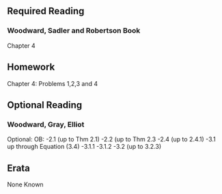 ## Required Reading

### Woodward, Sadler and Robertson Book

Chapter 4

## Homework  
Chapter 4: Problems 1,2,3 and 4

## Optional Reading

### Woodward, Gray, Elliot
Optional: 
OB: -2.1 (up to Thm 2.1)
-2.2 (up to Thm 2.3
-2.4 (up to 2.4.1)
-3.1 up through Equation (3.4)
-3.1.1
-3.1.2
-3.2 (up to 3.2.3)

## Erata 
None Known  
